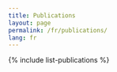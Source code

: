```yaml
---
title: Publications
layout: page
permalink: /fr/publications/
lang: fr
---
```


{% include list-publications %}